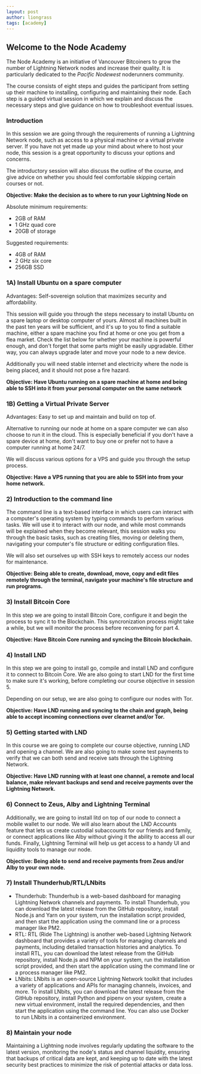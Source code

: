 ```yaml
---
layout: post
author: liongrass
tags: [academy]
---
```


## Welcome to the Node Academy

The Node Academy is an initiative of Vancouver Bitcoiners to grow the number of Lightning Network nodes and increase their quality. It is particularly dedicated to the _Pacific Nodewest_ noderunners community.

The course consists of eight steps and guides the participant from setting up their machine to installing, configuring and maintaining their node. Each step is a guided virtual session in which we explain and discuss the necessary steps and give guidance on how to troubleshoot eventual issues.

### Introduction

In this session we are going through the requirements of running a Lightning Network node, such as access to a physical machine or a virtual private server. If you have not yet made up your mind about where to host your node, this session is a great opportunity to discuss your options and concerns.

The introductory session will also discuss the outline of the course, and give advice on whether you should feel comfortable skipping certain courses or not.

**Objective: Make the decision as to where to run your Lightning Node on**

Absolute minimum requirements:

- 2GB of RAM
- 1 GHz quad core
- 20GB of storage

Suggested requirements:

- 4GB of RAM
- 2 GHz six core
- 256GB SSD

### 1A) Install Ubuntu on a spare computer

Advantages: Self-sovereign solution that maximizes security and affordability.

This session will guide you through the steps necessary to install Ubuntu on a spare laptop or desktop computer of yours. Almost all machines built in the past ten years will be sufficient, and it's up to you to find a suitable machine, either a spare machine you find at home or one you get from a flea market. Check the list below for whether your machine is powerful enough, and don't forget that some parts might be easily upgradable. Either way, you can always upgrade later and move your node to a new device.

Additionally you will need stable internet and electricity where the node is being placed, and it should not pose a fire hazard.

**Objective: Have Ubuntu running on a spare machine at home and being able to SSH into it from your personal computer on the same network**

### 1B) Getting a Virtual Private Server

Advantages: Easy to set up and maintain and build on top of.

Alternative to running our node at home on a spare computer we can also choose to run it in the cloud. This is especially beneficial if you don't have a spare device at home, don't want to buy one or prefer not to have a computer running at home 24/7.

We will discuss various options for a VPS and guide you through the setup process.

**Objective: Have a VPS running that you are able to SSH into from your home network.**

### 2) Introduction to the command line

The command line is a text-based interface in which users can interact with a computer's operating system by typing commands to perform various tasks. We will use it to interact with our node, and while most commands will be explained when they become relevant, this session walks you through the basic tasks, such as creating files, moving or deleting them, navigating your computer's file structure or editing configuration files.

We will also set ourselves up with SSH keys to remotely access our nodes for maintenance.

**Objective: Being able to create, download, move, copy and edit files remotely through the terminal, navigate your machine's file structure and run programs.**

### 3) Install Bitcoin Core

In this step we are going to install Bitcoin Core, configure it and begin the process to sync it to the Blockchain. This syncronization process might take a while, but we will monitor the process before reconvening for part 4.

**Objective: Have Bitcoin Core running and syncing the Bitcoin blockchain.**

### 4) Install LND

In this step we are going to install go, compile and install LND and configure it to connect to Bitcoin Core. We are also going to start LND for the first time to make sure it's working, before completing our course objective in session 5.

Depending on our setup, we are also going to configure our nodes with Tor.

**Objective: Have LND running and syncing to the chain and graph, being able to accept incoming connections over clearnet and/or Tor.**

### 5) Getting started with LND

In this course we are going to complete our course objective, running LND and opening a channel. We are also going to make some test payments to verify that we can both send and receive sats through the Lightning Network.

**Objective: Have LND running with at least one channel, a remote and local balance, make relevant backups and send and receive payments over the Lightning Network.**

### 6) Connect to Zeus, Alby and Lightning Terminal

Additionally, we are going to install litd on top of our node to connect a mobile wallet to our node. We will also learn about the LND Accounts feature that lets us create custodial subaccounts for our friends and family, or connect applications like Alby without giving it the ability to access all our funds. Finally, Lightning Terminal will help us get access to a handy UI and liquidity tools to manage our node.

**Objective: Being able to send and receive payments from Zeus and/or Alby to your own node.**

### 7) Install Thunderhub/RTL/LNbits

- Thunderhub: Thunderhub is a web-based dashboard for managing Lightning Network channels and payments. To install Thunderhub, you can download the latest release from the GitHub repository, install Node.js and Yarn on your system, run the installation script provided, and then start the application using the command line or a process manager like PM2.
- RTL: RTL (Ride The Lightning) is another web-based Lightning Network dashboard that provides a variety of tools for managing channels and payments, including detailed transaction histories and analytics. To install RTL, you can download the latest release from the GitHub repository, install Node.js and NPM on your system, run the installation script provided, and then start the application using the command line or a process manager like PM2.
- LNbits: LNbits is an open-source Lightning Network toolkit that includes a variety of applications and APIs for managing channels, invoices, and more. To install LNbits, you can download the latest release from the GitHub repository, install Python and pipenv on your system, create a new virtual environment, install the required dependencies, and then start the application using the command line. You can also use Docker to run LNbits in a containerized environment.

### 8) Maintain your node

Maintaining a Lightning node involves regularly updating the software to the latest version, monitoring the node's status and channel liquidity, ensuring that backups of critical data are kept, and keeping up to date with the latest security best practices to minimize the risk of potential attacks or data loss.
